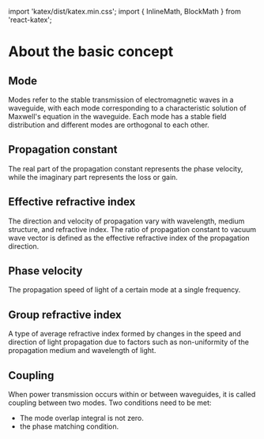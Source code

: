 import 'katex/dist/katex.min.css';
import { InlineMath, BlockMath } from 'react-katex';

# About the basic concept

## Mode

<div class="text-justify">
Modes refer to the stable transmission of electromagnetic waves in a waveguide, with each mode corresponding to a characteristic solution of Maxwell's equation in the waveguide. Each mode has a stable field distribution and different modes are orthogonal to each other.

</div>

## Propagation constant

<div class="text-justify">
The real part of the propagation constant represents the phase velocity, while the imaginary part represents the loss or gain.
</div>

## Effective refractive index

<div class="text-justify">
The direction and velocity of propagation vary with wavelength, medium structure, and refractive index. The ratio of propagation constant to vacuum wave vector is defined as the effective refractive index of the propagation direction.

<BlockMath math="β = n_eff \frac{2π}{λ}" />

</div>


## Phase velocity

The propagation speed of light of a certain mode at a single frequency.
                                                
<BlockMath math="V_p = \frac{c}{n_eff}" /> 

## Group refractive index

<div class="text-justify">

A type of average refractive index formed by changes in the speed and direction of light propagation due to factors such as non-uniformity of the propagation medium and wavelength of light.

<BlockMath math="n_g=n_eff-λ\frac{dn}{dλ}" />                                               

</div>

## Coupling

<div class="text-justify">

When power transmission occurs within or between waveguides, it is called coupling between two modes. Two conditions need to be met:
* The mode overlap integral is not zero.
* the phase matching condition.

</div>